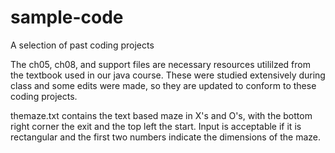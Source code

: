 # sample-code
A selection of past coding projects

The ch05, ch08, and support files are necessary resources utililzed from the textbook used in our java course. These were studied extensively during class and some edits were made, so they are updated to conform to these coding projects.

themaze.txt contains the text based maze in X's and O's, with the bottom right corner the exit and the top left the start. Input is acceptable if it is rectangular and the first two numbers indicate the dimensions of the maze.
